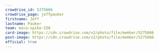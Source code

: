 ```yaml
---
crowdrise_id: 5275666
crowdrise_page: jeffpauker
firstname: Jeff
lastname: Pauker
team: moca-spike-150
card-image: https://cdn.crowdrise.com/v2/photo/file/member/5275666
post-image: https://cdn.crowdrise.com/v2/photo/file/member/5275666
official: true
---
```

